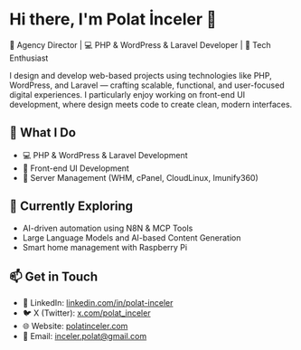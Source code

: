 # Hi there, I'm Polat İnceler 👋

🎯 Agency Director | 💻 PHP & WordPress & Laravel Developer | 🧠 Tech Enthusiast


I design and develop web-based projects using technologies like PHP, WordPress, and Laravel — crafting scalable, functional, and user-focused digital experiences.
I particularly enjoy working on front-end UI development, where design meets code to create clean, modern interfaces.



## 🚀 What I Do

- 💻 PHP & WordPress & Laravel Development
- 🎨 Front-end UI Development
- 🔧 Server Management (WHM, cPanel, CloudLinux, Imunify360)



## 🌱 Currently Exploring

- AI-driven automation using N8N & MCP Tools  
- Large Language Models and AI-based Content Generation
- Smart home management with Raspberry Pi  



## 📫 Get in Touch

- 💼 LinkedIn: [linkedin.com/in/polat-inceler](https://www.linkedin.com/in/polat-inceler)
- 🐦 X (Twitter): [x.com/polat_inceler](https://x.com/polat_inceler)
- 🌐 Website: [polatinceler.com](https://polatinceler.com/)
- 📩 Email: [inceler.polat@gmail.com](mailto:inceler.polat@gmail.com)
